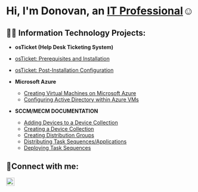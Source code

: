 <h1>Hi, I'm Donovan, an <a href="https://www.linkedin.com/in/donovan-reyes/">IT Professional</a>☺</h1>

<h2>👨‍💻 Information Technology Projects:</h2>

- <b>osTicket (Help Desk Ticketing System)</b>
-   [osTicket: Prerequisites and Installation](https://github.com/DonovanReyes/osticketing-prereqs)
  - [osTicket: Post-Installation Configuration](https://github.com/DonovanReyes/post-install-config)
- <b>Microsoft Azure</b>
  - [Creating Virtual Machines on Microsoft Azure](https://github.com/DonovanReyes/azure-virtual-machines)
  - [Configuring Active Directory within Azure VMs](https://github.com/DonovanReyes/configure-ad)
 
- <b>SCCM/MECM DOCUMENTATION</b>
  - [Adding Devices to a Device Collection](https://github.com/DonovanReyes/MECM-Device-to-collection)
  - [Creating a Device Collection](https://github.com/DonovanReyes/MECM-Device-collection)
  - [Creating Distribution Groups](https://github.com/DonovanReyes/MECM-Distribution-Groups)
  - [Distributing Task Sequences/Applications](https://github.com/DonovanReyes/MECM-Distributing-TS-and-APPS)
  - [Deploying Task Sequences](https://github.com/DonovanReyes/Deploying-task-sequences)
    

<h2>🤳Connect with me:</h2>

[<img align="left" alt="Josh | LinkedIn" width="22px" src="https://cdn.jsdelivr.net/npm/simple-icons@v3/icons/linkedin.svg" />][linkedin]

[linkedin]: https://linkedin.com/in/donovan-reyes/
